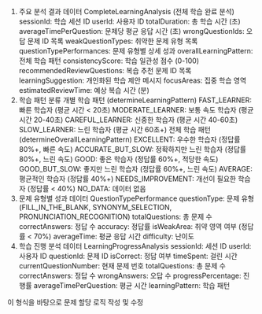 1. 주요 분석 결과 데이터
CompleteLearningAnalysis (전체 학습 완료 분석)
sessionId: 학습 세션 ID
userId: 사용자 ID
totalDuration: 총 학습 시간 (초)
averageTimePerQuestion: 문제당 평균 응답 시간 (초)
wrongQuestionIds: 오답 문제 ID 목록
weakQuestionTypes: 취약한 문제 유형 목록
questionTypePerformances: 문제 유형별 상세 성과
overallLearningPattern: 전체 학습 패턴
consistencyScore: 학습 일관성 점수 (0-100)
recommendedReviewQuestions: 복습 추천 문제 ID 목록
learningSuggestion: 개인화된 학습 제안 메시지
focusAreas: 집중 학습 영역
estimatedReviewTime: 예상 복습 시간 (분)
2. 학습 패턴 분류
개별 학습 패턴 (determineLearningPattern)
FAST_LEARNER: 빠른 학습자 (평균 시간 < 20초)
MODERATE_LEARNER: 보통 속도 학습자 (평균 시간 20-40초)
CAREFUL_LEARNER: 신중한 학습자 (평균 시간 40-60초)
SLOW_LEARNER: 느린 학습자 (평균 시간 60초+)
전체 학습 패턴 (determineOverallLearningPattern)
EXCELLENT: 우수한 학습자 (정답률 80%+, 빠른 속도)
ACCURATE_BUT_SLOW: 정확하지만 느린 학습자 (정답률 80%+, 느린 속도)
GOOD: 좋은 학습자 (정답률 60%+, 적당한 속도)
GOOD_BUT_SLOW: 좋지만 느린 학습자 (정답률 60%+, 느린 속도)
AVERAGE: 평균적인 학습자 (정답률 40%+)
NEEDS_IMPROVEMENT: 개선이 필요한 학습자 (정답률 < 40%)
NO_DATA: 데이터 없음
3. 문제 유형별 성과 데이터
QuestionTypePerformance
questionType: 문제 유형 (FILL_IN_THE_BLANK, SYNONYM_SELECTION, PRONUNCIATION_RECOGNITION)
totalQuestions: 총 문제 수
correctAnswers: 정답 수
accuracy: 정답률
isWeakArea: 취약 영역 여부 (정답률 < 70%)
averageTime: 평균 응답 시간
difficulty: 난이도
4. 학습 진행 분석 데이터
LearningProgressAnalysis
sessionId: 세션 ID
userId: 사용자 ID
questionId: 문제 ID
isCorrect: 정답 여부
timeSpent: 걸린 시간
currentQuestionNumber: 현재 문제 번호
totalQuestions: 총 문제 수
correctAnswers: 정답 수
wrongAnswers: 오답 수
progressPercentage: 진행률
averageTimePerQuestion: 평균 시간
learningPattern: 학습 패턴

이 형식을 바탕으로 문제 할당 로직 작성 및 수정